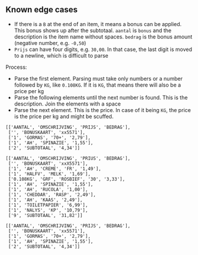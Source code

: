 ## Known edge cases
- If there is a `B` at the end of an item, it means a bonus can be applied. This bonus shows up after the subtotaal. `aantal` is `bonus` and the description is the item name without spaces. `bedrag` is the bonus amount (negative number, e.g. `-0,50`)
- `Prijs` can have four digits, e.g. `30,00`. In that case, the last digit is moved to a newline, which is difficult to parse

Process:
- Parse the first element. Parsing must take only numbers or a number followed by `KG`, like `0.108KG`. If it is `KG`, that means there will also be a price per kg
- Parse the following elements until the next number is found. This is the description. Join the elements with a space
- Parse the next element. This is the price. In case of it being `KG`, the price is the price per kg and might be scuffed.

```
[['AANTAL', 'OMSCHRIJVING', 'PRIJS', 'BEDRAG'],
 ['', 'BONUSKAART', 'xx5571'],
 ['1', 'GORMAS', '70+', '2,79'],
 ['1', 'AH', 'SPINAZIE', '1,55'],
 ['2', 'SUBTOTAAL', '4,34']]

[['AANTAL', 'OMSCHRIJVING', 'PRIUS', 'BEDRAG'],
 ['', 'BONUSKAART', 'xxX5571'],
 ['1', 'AH', 'CREME', 'FR', '1,49'],
 ['1', 'HALFV', 'MELK', '1,69'],
 ['0.108KG', 'GRF', 'ROSBIEF', '30', '3,33'],
 ['1', 'AH', 'SPINAZIE', '1,55'],
 ['1', 'AH', 'RUCOLA', '1,00'],
 ['1', 'CHEDDAR', 'RASP', '2,49'],
 ['1', 'AH', 'KAAS', '2,49'],
 ['1', 'TOILETPAPIER', '6,99'],
 ['1', 'NALYS', 'KP', '10,79'],
 ['9', 'SUBTOTAAL', '31,82']]

[['AANTAL', 'OMSCHRIJVING', 'PRIJS', 'BEDRAG'],
 ['', 'BONUSKAART', 'xx5571'],
 ['1', 'GORMAS', '70+', '2,79'],
 ['1', 'AH', 'SPINAZIE', '1,55'],
 ['2', 'SUBTOTAAL', '4,34']]
 ```